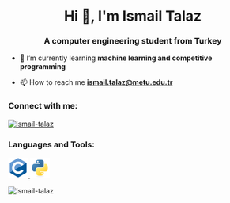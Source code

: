 <h1 align="center">Hi 👋, I'm Ismail Talaz</h1>
<h3 align="center">A computer engineering student from Turkey</h3>

- 🌱 I’m currently learning **machine learning and competitive programming**

- 📫 How to reach me **ismail.talaz@metu.edu.tr**

<h3 align="left">Connect with me:</h3>
<p align="left">
<a href="https://linkedin.com/in/ismail-talaz" target="blank"><img align="center" src="https://raw.githubusercontent.com/rahuldkjain/github-profile-readme-generator/master/src/images/icons/Social/linked-in-alt.svg" alt="ismail-talaz" height="30" width="40" /></a>
</p>

<h3 align="left">Languages and Tools:</h3>
<p align="left"> <a href="https://www.cprogramming.com/" target="_blank" rel="noreferrer"> <img src="https://raw.githubusercontent.com/devicons/devicon/master/icons/c/c-original.svg" alt="c" width="40" height="40"/> </a> <a href="https://www.python.org" target="_blank" rel="noreferrer"> <img src="https://raw.githubusercontent.com/devicons/devicon/master/icons/python/python-original.svg" alt="python" width="40" height="40"/> </a> </p>

<p><img align="center" src="https://github-readme-streak-stats.herokuapp.com/?user=ismail-talaz&" alt="ismail-talaz" /></p>

